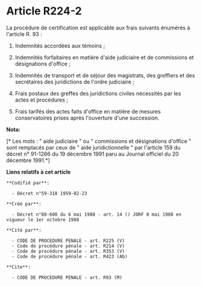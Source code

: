# Article R224-2

La procédure de certification est applicable aux frais suivants énumérés à l'article R. 93 :

1. Indemnités accordées aux témoins ;

2. Indemnités forfaitaires en matière d'aide judiciaire et de commissions et désignations d'office ;

3. Indemnités de transport et de séjour des magistrats, des greffiers et des secrétaires des juridictions de l'ordre
judiciaire ;

4. Frais postaux des greffes des juridictions civiles nécessités par les actes et procédures ;

5. Frais tarifés des actes faits d'office en matière de mesures conservatoires prises après l'ouverture d'une succession.

**Nota:**

[* Les mots : " aide judiciaire " ou " commissions et désignations d'office " sont remplacés par ceux de " aide
juridictionnelle " par l'article 159 du décret n° 91-1266 du 19 décembre 1991 paru au Journal officiel du 20 décembre 1991.*]

**Liens relatifs à cet article**

	**Codifié par**:

	  - Décret n°59-318 1959-02-23

	**Créé par**:

	  - Décret n°88-600 du 6 mai 1988 - art. 14 () JORF 8 mai 1988 en vigueur le 1er octobre 1988

	**Cité par**:

	  - CODE DE PROCEDURE PENALE - art. R225 (V)
	  - Code de procédure pénale - art. R214 (V)
	  - Code de procédure pénale - art. R353 (V)
	  - Code de procédure pénale - art. R423 (Ab)

	**Cite**:

	  - CODE DE PROCEDURE PENALE - art. R93 (M)
